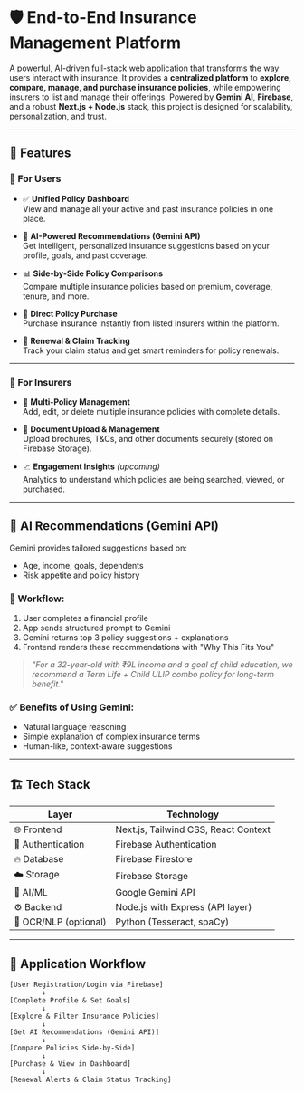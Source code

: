 # 🛡️ End-to-End Insurance Management Platform

A powerful, AI-driven full-stack web application that transforms the way users interact with insurance. It provides a **centralized platform** to **explore, compare, manage, and purchase insurance policies**, while empowering insurers to list and manage their offerings. Powered by **Gemini AI**, **Firebase**, and a robust **Next.js + Node.js** stack, this project is designed for scalability, personalization, and trust.

---

## 🚀 Features

### 👥 For Users
- ✅ **Unified Policy Dashboard**  
  View and manage all your active and past insurance policies in one place.

- 🧠 **AI-Powered Recommendations (Gemini API)**  
  Get intelligent, personalized insurance suggestions based on your profile, goals, and past coverage.

- 📊 **Side-by-Side Policy Comparisons**  
  Compare multiple insurance policies based on premium, coverage, tenure, and more.

- 🛒 **Direct Policy Purchase**  
  Purchase insurance instantly from listed insurers within the platform.

- 🔁 **Renewal & Claim Tracking**  
  Track your claim status and get smart reminders for policy renewals.

---

### 🏢 For Insurers
- 📝 **Multi-Policy Management**  
  Add, edit, or delete multiple insurance policies with complete details.

- 📂 **Document Upload & Management**  
  Upload brochures, T&Cs, and other documents securely (stored on Firebase Storage).

- 📈 **Engagement Insights** *(upcoming)*  
  Analytics to understand which policies are being searched, viewed, or purchased.

---

## 🧠 AI Recommendations (Gemini API)

Gemini provides tailored suggestions based on:
- Age, income, goals, dependents
- Risk appetite and policy history

### 🔁 Workflow:
1. User completes a financial profile
2. App sends structured prompt to Gemini
3. Gemini returns top 3 policy suggestions + explanations
4. Frontend renders these recommendations with "Why This Fits You"

> _"For a 32-year-old with ₹9L income and a goal of child education, we recommend a Term Life + Child ULIP combo policy for long-term benefit."_  

### ✅ Benefits of Using Gemini:
- Natural language reasoning
- Simple explanation of complex insurance terms
- Human-like, context-aware suggestions

---

## 🏗️ Tech Stack

| Layer           | Technology                            |
|------------------|----------------------------------------|
| 🌐 Frontend      | Next.js, Tailwind CSS, React Context   |
| 🔐 Authentication| Firebase Authentication                |
| 🔥 Database      | Firebase Firestore                     |
| ☁️ Storage       | Firebase Storage                       |
| 🧠 AI/ML          | Google Gemini API                      |
| ⚙️ Backend       | Node.js with Express (API layer)       |
| 📄 OCR/NLP (optional)| Python (Tesseract, spaCy)          |

---

## 📱 Application Workflow

```plaintext
[User Registration/Login via Firebase]
        ↓
[Complete Profile & Set Goals]
        ↓
[Explore & Filter Insurance Policies]
        ↓
[Get AI Recommendations (Gemini API)]
        ↓
[Compare Policies Side-by-Side]
        ↓
[Purchase & View in Dashboard]
        ↓
[Renewal Alerts & Claim Status Tracking]
